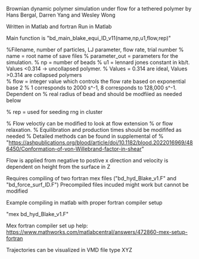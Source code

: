 Brownian dynamic polymer simulation under flow for a tethered polymer 
by Hans Bergal, Darren Yang and Wesley Wong

Written in Matlab and fortran
Run in Matlab

Main function is "bd_main_blake_equi_ID_v11(name,np,u1,flow,rep)"

%Filename, number of particles, LJ parameter, flow rate, trial number 
% name  = root name of save files
% parameter_out = parameters for the simulation.
% np = number of beads 
% u1 = lennard jones constant in kb/t. Values <0.314 -> uncollapsed polymer. 
% Values = 0.314 are ideal, Values >0.314 are collapsed polymers  
% flow = integer value which controls the flow rate based on exponential base 2
% 1 corresponds to 2000 s^-1, 8 corresponds to 128,000 s^-1. Dependent on
% real radius of bead and should be modfiied as needed below

% rep = used for seeding rng in cluster

% Flow veloctiy can be modified to look at flow extension
% or flow relaxation. 
% Equilibration and production times should be modififed as needed 
% Detailed methods can be found in supplemental of 
% "https://ashpublications.org/blood/article/doi/10.1182/blood.2022016969/486450/Conformation-of-von-Willebrand-factor-in-shear"


Flow is applied from negative to postive x direction and velocity is dependent on height from the surface in Z

Requires compiling of two fortran mex files ("bd_hyd_Blake_v1.F" and "bd_force_surf_ID.F")
Precompiled files incuded might work but cannot be modified

Example compiling in matlab with proper fortran compiler setup

"mex bd_hyd_Blake_v1.F"

Mex fortran compiler set up help:
https://www.mathworks.com/matlabcentral/answers/472860-mex-setup-fortran


Trajectories can be visualized in VMD file type XYZ



